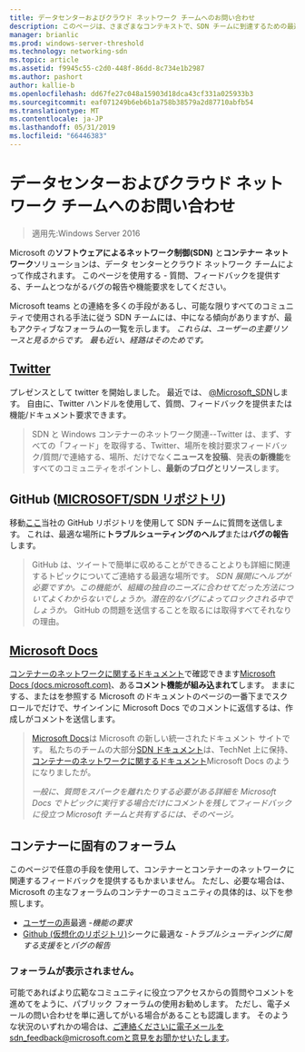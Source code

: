 ```yaml
---
title: データセンターおよびクラウド ネットワーク チームへのお問い合わせ
description: このページは、さまざまなコンテキストで、SDN チームに到達するための最適な方法でお客様に通知するために設計されています。
manager: brianlic
ms.prod: windows-server-threshold
ms.technology: networking-sdn
ms.topic: article
ms.assetid: f9945c55-c2d0-448f-86dd-8c734e1b2987
ms.author: pashort
author: kallie-b
ms.openlocfilehash: dd67fe27c048a15903d18dca43cf331a025933b3
ms.sourcegitcommit: eaf071249b6eb6b1a758b38579a2d87710abfb54
ms.translationtype: MT
ms.contentlocale: ja-JP
ms.lasthandoff: 05/31/2019
ms.locfileid: "66446383"
---
```

# <a name="contact-the-datacenter-and-cloud-networking-team"></a>データセンターおよびクラウド ネットワーク チームへのお問い合わせ

> 適用先:Windows Server 2016

Microsoft の**ソフトウェアによるネットワーク制御\(SDN\)** と**コンテナー ネットワーク**ソリューションは、データ センターとクラウド ネットワーク チームによって作成されます。 このページを使用する - 質問、フィードバックを提供する、チームとつながるバグの報告や機能要求をしてください。

Microsoft teams との連絡を多くの手段があるし、可能な限りすべてのコミュニティで使用される手法に従う SDN チームには、中になる傾向がありますが、最もアクティブなフォーラムの一覧を示します。 *これらは、ユーザーの主要リソースと見るからです。 最も近い、経路はそのためです。*

## <a name="twitterhttpstwittercommicrosoftsdn"></a>[Twitter](https://twitter.com/Microsoft_SDN)

プレゼンスとして twitter を開始しました。 最近では、 [ @Microsoft_SDN](https://twitter.com/Microsoft_SDN)します。 自由に、Twitter ハンドルを使用して、質問、フィードバックを提供または機能/ドキュメント要求できます。
> SDN と Windows コンテナーのネットワーク関連--Twitter は、まず、すべての「フィード」を取得する、Twitter、場所を検討要求フィードバック/質問/で連絡する、場所、だけでなく**ニュースを投稿**、発表**の新機能**をすべてのコミュニティをポイントし、**最新のブログとリソース**します。

## <a name="github-microsoftsdn-repohttpsgithubcommicrosoftsdnissues"></a>GitHub ([MICROSOFT/SDN リポジトリ](https://github.com/Microsoft/SDN/issues))
移動[ここ](https://github.com/Microsoft/SDN/issues)当社の GitHub リポジトリを使用して SDN チームに質問を送信します。 これは、最適な場所に**トラブルシューティングのヘルプ**または**バグの報告**します。

> GitHub は、ツイートで簡単に収めることができることよりも詳細に関連するトピックについてご連絡する最適な場所です。 *SDN 展開にヘルプが必要ですか。この機能が、組織の独自のニーズに合わせてだった方法についてよくわからないでしょうか。潜在的なバグによってロックされる中でしょうか。* GitHub の問題を送信することを取るには取得すべてそれなりの理由。

## <a name="microsoft-docshttpsdocsmicrosoftcom"></a>[Microsoft Docs](https://docs.microsoft.com/)
[コンテナーのネットワークに関するドキュメント](https://docs.microsoft.com/virtualization/windowscontainers/manage-containers/container-networking)で確認できます[Microsoft Docs (docs.microsoft.com)](https://docs.microsoft.com/)、ある**コメント機能が組み込まれて**します。 ままにする、またはを参照する Microsoft のドキュメントのページの一番下までスクロールでだけで、サインインに Microsoft Docs でのコメントに返信するは、作成しがコメントを送信します。

> [Microsoft Docs](https://docs.microsoft.com/)は Microsoft の新しい統一されたドキュメント サイトです。 私たちのチームの大部分[SDN ドキュメント](https://technet.microsoft.com/windows-server-docs/networking/sdn/software-defined-networking)は、TechNet 上に保持、[コンテナーのネットワークに関するドキュメント](https://docs.microsoft.com/virtualization/windowscontainers/manage-containers/container-networking)Microsoft Docs のようになりましたが。
> 
> *一般に、質問をスパークを離れたりする必要がある詳細を Microsoft Docs でトピックに実行する場合だけにコメントを残してフィードバックに役立つ Microsoft チームと共有するには、そのページ。*

## <a name="container-specific-forums"></a>コンテナーに固有のフォーラム
このページで任意の手段を使用して、コンテナーとコンテナーのネットワークに関連するフィードバックを提供するもかまいません。 ただし、必要な場合は、Microsoft の主なフォーラムのコンテナーのコミュニティの具体的は、以下を参照します。
- [ユーザーの声](https://windowsserver.uservoice.com/forums/304624-containers)最適 -*機能の要求*
- [Github (仮想化のリポジトリ)](https://github.com/Microsoft/Virtualization-Documentation)シークに最適な -*トラブルシューティングに関する支援を*と*バグの報告*

### <a name="not-seeing-the-forum-for-you"></a>フォーラムが表示されません。 
可能であればより広範なコミュニティに役立つアクセスからの質問やコメントを進めてをように、パブリック フォーラムの使用お勧めします。 ただし、電子メールの問い合わせを単に適してがいる場合があることも認識します。 そのような状況のいずれかの場合は、ご連絡くださいに電子メールをsdn_feedback@microsoft.comと意見をお聞かせいたします。
